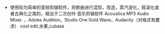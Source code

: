 - 使用较为简单的音频剪辑软件，将歌曲进行混剪，改造，蒸汽波化，摇滚化或者古典化之类的，相当于二次创作
  音乐剪辑软件
  Acoustica MP3 Audio Mixer.  ，Adobe Audition，Studio One
  Gold Wave，Audacity（对格式有要求）
  cool edit,水果,cubase